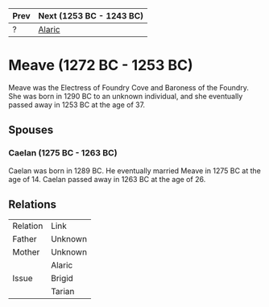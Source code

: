 | Prev | Next (1253 BC - 1243 BC) |
| ---- | ---- |
| ? | [Alaric] |
# Meave (1272 BC - 1253 BC)
Meave was the Electress of Foundry Cove and Baroness of the Foundry. She was born in 1290 BC to an unknown individual, and she eventually passed away in 1253 BC at the age of 37.

## Spouses

### Caelan (1275 BC - 1263 BC)
Caelan was born in 1289 BC. He eventually married Meave in 1275 BC at the age of 14. Caelan passed away in 1263 BC at the age of 26.



## Relations
<table>
  <tr>
    <td>Relation</td>
    <td>Link</td>
  </tr>
  <tr>
    <td>Father</td>
    <td>Unknown</td>
  </tr>
  <tr>
    <td>Mother</td>
    <td>Unknown</td>
  </tr>
  <tr>
    <td rowspan=3>Issue</td>
    <td>Alaric</td>
  </tr>
  <tr>
    <td>Brigid</td>
  </tr>
  <tr>
    <td>Tarian</td>
  </tr>
</table>


[Alaric]: PQ_01_Alaric.md
